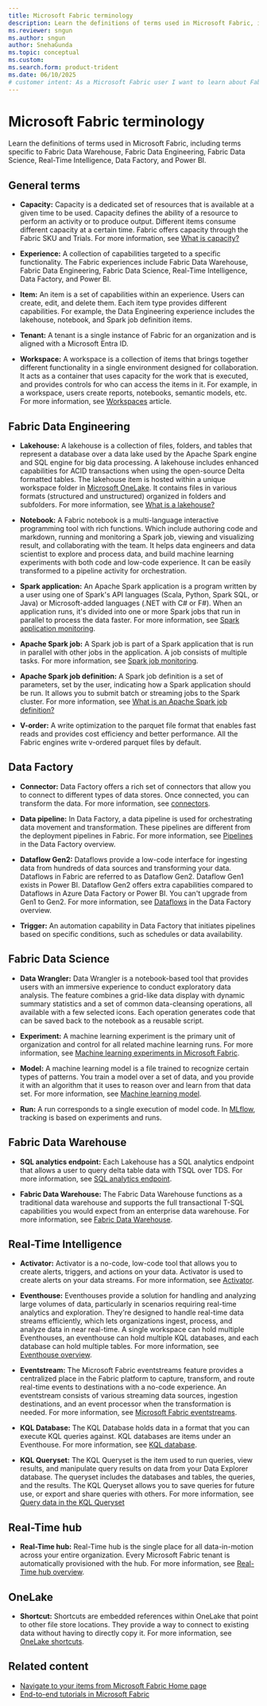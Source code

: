 ```yaml
---
title: Microsoft Fabric terminology
description: Learn the definitions of terms used in Microsoft Fabric, including terms specific to Fabric Data Warehouse, Fabric Data Engineering, and Fabric Data Science.
ms.reviewer: sngun
ms.author: sngun
author: SnehaGunda
ms.topic: conceptual
ms.custom:
ms.search.form: product-trident
ms.date: 06/10/2025
# customer intent: As a Microsoft Fabric user I want to learn about Fabric terms, including terms specific to Fabric Data Warehouse, Fabric Data Engineering, and Fabric Data Science.
---
```


# Microsoft Fabric terminology

Learn the definitions of terms used in Microsoft Fabric, including terms specific to Fabric Data Warehouse, Fabric Data Engineering, Fabric Data Science, Real-Time Intelligence, Data Factory, and Power BI.

## General terms

- **Capacity:** Capacity is a dedicated set of resources that is available at a given time to be used. Capacity defines the ability of a resource to perform an activity or to produce output. Different items consume different capacity at a certain time. Fabric offers capacity through the Fabric SKU and Trials. For more information, see [What is capacity?](../enterprise/licenses.md#capacity)

- **Experience:** A collection of capabilities targeted to a specific functionality. The Fabric experiences include Fabric Data Warehouse, Fabric Data Engineering, Fabric Data Science, Real-Time Intelligence, Data Factory, and Power BI.

- **Item:** An item is a set of capabilities within an experience. Users can create, edit, and delete them. Each item type provides different capabilities. For example, the Data Engineering experience includes the lakehouse, notebook, and Spark job definition items.

- **Tenant:** A tenant is a single instance of Fabric for an organization and is aligned with a Microsoft Entra ID.

- **Workspace:** A workspace is a collection of items that brings together different functionality in a single environment designed for collaboration. It acts as a container that uses capacity for the work that is executed, and provides controls for who can access the items in it. For example, in a workspace, users create reports, notebooks, semantic models, etc. For more information, see [Workspaces](workspaces.md) article.

<a id="synapse-data-engineering"></a>

## Fabric Data Engineering

- **Lakehouse:** A lakehouse is a collection of files, folders, and tables that represent a database over a data lake used by the Apache Spark engine and SQL engine for big data processing. A lakehouse includes enhanced capabilities for ACID transactions when using the open-source Delta formatted tables. The lakehouse item is hosted within a unique workspace folder in [Microsoft OneLake](../onelake/onelake-overview.md). It contains files in various formats (structured and unstructured) organized in folders and subfolders. For more information, see [What is a lakehouse?](../data-engineering/lakehouse-overview.md)

- **Notebook:** A Fabric notebook is a multi-language interactive programming tool with rich functions. Which include authoring code and markdown, running and monitoring a Spark job, viewing and visualizing result, and collaborating with the team. It helps data engineers and data scientist to explore and process data, and build machine learning experiments with both code and low-code experience. It can be easily transformed to a pipeline activity for orchestration.

- **Spark application:** An Apache Spark application is a program written by a user using one of Spark's API languages (Scala, Python, Spark SQL, or Java) or Microsoft-added languages (.NET with C# or F#). When an application runs, it's divided into one or more Spark jobs that run in parallel to process the data faster. For more information, see [Spark application monitoring](../data-engineering/spark-detail-monitoring.md).

- **Apache Spark job:** A Spark job is part of a Spark application that is run in parallel with other jobs in the application. A job consists of multiple tasks. For more information, see [Spark job monitoring](../data-engineering/spark-monitor-debug.md).

- **Apache Spark job definition:** A Spark job definition is a set of parameters, set by the user, indicating how a Spark application should be run. It allows you to submit batch or streaming jobs to the Spark cluster. For more information, see [What is an Apache Spark job definition?](../data-engineering/spark-job-definition.md)

- **V-order:** A write optimization to the parquet file format that enables fast reads and provides cost efficiency and better performance. All the Fabric engines write v-ordered parquet files by default.

## Data Factory

- **Connector:** Data Factory offers a rich set of connectors that allow you to connect to different types of data stores. Once connected, you can transform the data. For more information, see [connectors](../data-factory/connector-overview.md).

- **Data pipeline:** In Data Factory, a data pipeline is used for orchestrating data movement and transformation. These pipelines are different from the deployment pipelines in Fabric. For more information, see [Pipelines](../data-factory/data-factory-overview.md#pipelines) in the Data Factory overview.

- **Dataflow Gen2:** Dataflows provide a low-code interface for ingesting data from hundreds of data sources and transforming your data. Dataflows in Fabric are referred to as Dataflow Gen2. Dataflow Gen1 exists in Power BI. Dataflow Gen2 offers extra capabilities compared to Dataflows in Azure Data Factory or Power BI. You can't upgrade from Gen1 to Gen2. For more information, see [Dataflows](../data-factory/data-factory-overview.md#dataflows) in the Data Factory overview.

- **Trigger:** An automation capability in Data Factory that initiates pipelines based on specific conditions, such as schedules or data availability.

<a id="synapse-data-science"></a>

## Fabric Data Science

- **Data Wrangler:** Data Wrangler is a notebook-based tool that provides users with an immersive experience to conduct exploratory data analysis. The feature combines a grid-like data display with dynamic summary statistics and a set of common data-cleansing operations, all available with a few selected icons. Each operation generates code that can be saved back to the notebook as a reusable script.

- **Experiment:** A machine learning experiment is the primary unit of organization and control for all related machine learning runs. For more information, see [Machine learning experiments in Microsoft Fabric](../data-science/machine-learning-experiment.md).

- **Model:** A machine learning model is a file trained to recognize certain types of patterns. You train a model over a set of data, and you provide it with an algorithm that it uses to reason over and learn from that data set. For more information, see [Machine learning model](../data-science/machine-learning-model.md).

- **Run:** A run corresponds to a single execution of model code. In [MLflow](https://mlflow.org/), tracking is based on experiments and runs.

<a id="synapse-data-warehouse"></a>

## Fabric Data Warehouse

- **SQL analytics endpoint:** Each Lakehouse has a SQL analytics endpoint that allows a user to query delta table data with TSQL over TDS. For more information, see [SQL analytics endpoint](../data-warehouse/data-warehousing.md#sql-analytics-endpoint-of-the-lakehouse).

- **Fabric Data Warehouse:** The Fabric Data Warehouse functions as a traditional data warehouse and supports the full transactional T-SQL capabilities you would expect from an enterprise data warehouse. For more information, see [Fabric Data Warehouse](../data-warehouse/data-warehousing.md#fabric-data-warehouse).

## Real-Time Intelligence

- **Activator:** Activator is a no-code, low-code tool that allows you to create alerts, triggers, and actions on your data. Activator is used to create alerts on your data streams. For more information, see [Activator](../real-time-intelligence/data-activator/activator-introduction.md).

- **Eventhouse:** Eventhouses provide a solution for handling and analyzing large volumes of data, particularly in scenarios requiring real-time analytics and exploration. They're designed to handle real-time data streams efficiently, which lets organizations ingest, process, and analyze data in near real-time. A single workspace can hold multiple Eventhouses, an eventhouse can hold multiple KQL databases, and each database can hold multiple tables. For more information, see [Eventhouse overview](../real-time-intelligence/eventhouse.md).

- **Eventstream:** The Microsoft Fabric eventstreams feature provides a centralized place in the Fabric platform to capture, transform, and route real-time events to destinations with a no-code experience. An eventstream consists of various streaming data sources, ingestion destinations, and an event processor when the transformation is needed. For more information, see [Microsoft Fabric eventstreams](../real-time-intelligence/event-streams/overview.md).

- **KQL Database:** The KQL Database holds data in a format that you can execute KQL queries against. KQL databases are items under an Eventhouse. For more information, see [KQL database](../real-time-intelligence/create-database.md).

- **KQL Queryset:** The KQL Queryset is the item used to run queries, view results, and manipulate query results on data from your Data Explorer database. The queryset includes the databases and tables, the queries, and the results. The KQL Queryset allows you to save queries for future use, or export and share queries with others. For more information, see [Query data in the KQL Queryset](../real-time-intelligence/kusto-query-set.md)

## Real-Time hub

- **Real-Time hub:** Real-Time hub is the single place for all data-in-motion across your entire organization. Every Microsoft Fabric tenant is automatically provisioned with the hub. For more information, see [Real-Time hub overview](../real-time-hub/real-time-hub-overview.md).

## OneLake

- **Shortcut:** Shortcuts are embedded references within OneLake that point to other file store locations. They provide a way to connect to existing data without having to directly copy it. For more information, see [OneLake shortcuts](../onelake/onelake-shortcuts.md).

## Related content

- [Navigate to your items from Microsoft Fabric Home page](fabric-home.md)
- [End-to-end tutorials in Microsoft Fabric](end-to-end-tutorials.md)
